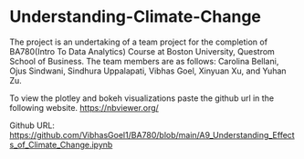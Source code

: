 # Understanding-Climate-Change

The project is an undertaking of a team project for the completion of BA780(Intro To Data Analytics) Course at Boston University, Questrom School of Business. The team members are as follows: Carolina Bellani, Ojus Sindwani, Sindhura Uppalapati, Vibhas Goel, Xinyuan Xu, and Yuhan Zu.

To view the plotley and bokeh visualizations paste the github url in the following website. https://nbviewer.org/

Github URL: https://github.com/VibhasGoel1/BA780/blob/main/A9_Understanding_Effects_of_Climate_Change.ipynb
